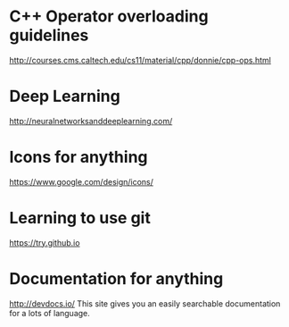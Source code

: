 

C++ Operator overloading guidelines
=============
<http://courses.cms.caltech.edu/cs11/material/cpp/donnie/cpp-ops.html>

Deep Learning 
=====
<http://neuralnetworksanddeeplearning.com/>

Icons for anything
=====
<https://www.google.com/design/icons/>

Learning to use git
====
<https://try.github.io>

Documentation for anything
====
<http://devdocs.io/>
This site gives you an easily searchable documentation for a lots of language. 
